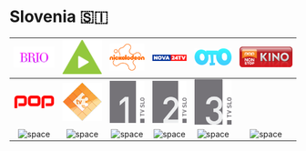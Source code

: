 # Slovenia 🇸🇮

| ![brio] | ![kanal-a] | ![nickelodeon] | ![nova-24] | ![oto] | ![pop-kino] |
|:---:|:---:|:---:|:---:|:---:|:---:|
| ![pop] | ![tv3] | ![tv-slo-1] | ![tv-slo-2] | ![tv-slo-3] |  |
| ![space] | ![space] | ![space] | ![space] | ![space] | ![space] |

[brio]:brio-si.png
[kanal-a]:kanal-a-si.png
[nickelodeon]:nickelodeon-si.png
[nova-24]:nova-24-si.png
[oto]:oto-si.png
[pop-kino]:pop-kino-si.png
[pop]:pop-si.png
[tv3]:tv3-si.png
[tv-slo-1]:tv-slo-1-si.png
[tv-slo-2]:tv-slo-2-si.png
[tv-slo-3]:tv-slo-3-si.png

[Space]:../../misc/space-1500.png "Space"
